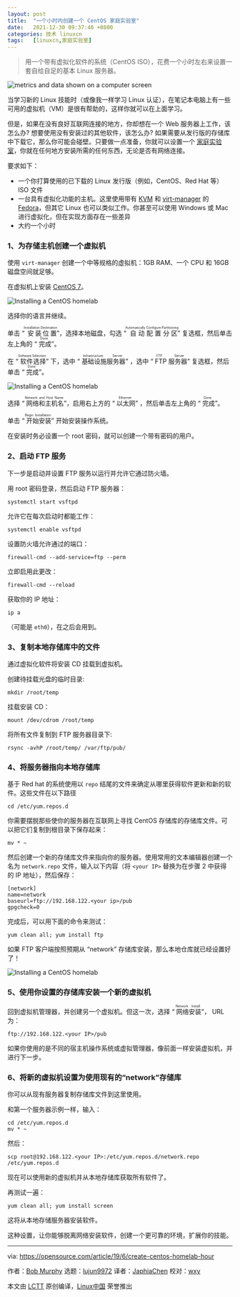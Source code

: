 ```yaml
---
layout: post
title:	"一个小时内创建一个 CentOS 家庭实验室"
date:	2021-12-30 09:37:46 +0800 
categories:	技术 linuxcn 
tags:	[linuxcn,家庭实验室]
---
```




> 
> 用一个带有虚拟化软件的系统（CentOS ISO），花费一个小时左右来设置一套自给自足的基本 Linux 服务器。
> 
> 
> 


![](/Asserts/Images/album/202112/30/093738krqqc3c5mc35lu36.jpg "metrics and data shown on a computer screen")


当学习新的 Linux 技能时（或像我一样学习 Linux 认证），在笔记本电脑上有一些可用的虚拟机（VM）是很有帮助的，这样你就可以在上面学习。


但是，如果在没有良好互联网连接的地方，你却想在一个 Web 服务器上工作，该怎么办? 想要使用没有安装过的其他软件，该怎么办? 如果需要从发行版的存储库中下载它，那么你可能会碰壁。只要做一点准备，你就可以设置一个 [家庭实验室](https://opensource.com/article/19/3/home-lab)，你就在任何地方安装所需的任何东西，无论是否有网络连接。


要求如下：


* 一个你打算使用的已下载的 Linux 发行版（例如，CentOS、Red Hat 等）ISO 文件
* 一台具有虚拟化功能的主机。这里使用带有 [KVM](https://en.wikipedia.org/wiki/Kernel-based_Virtual_Machine) 和 [virt-manager](https://virt-manager.org/) 的 [Fedora](https://getfedora.org/)，但其它 Linux 也可以类似工作。你甚至可以使用 Windows 或 Mac 进行虚拟化，但在实现方面存在一些差异
* 大约一个小时


### 1、为存储主机创建一个虚拟机


使用 `virt-manager` 创建一个中等规格的虚拟机：1GB RAM、一个 CPU 和 16GB 磁盘空间就足够。


在虚拟机上安装 [CentOS 7](https://www.centos.org/download/)。


![Installing a CentOS homelab](/Asserts/Images/album/202112/30/093749xz3sahijwwgxojw4.png "Installing a CentOS homelab")


选择你的语言并继续。


单击 “<ruby> 安装位置 <rt>  Installation Destination </rt></ruby>”，选择本地磁盘，勾选 “<ruby> 自动配置分区 <rt>  Automatically Configure Partitioning </rt></ruby>” 复选框，然后单击左上角的 “<ruby> 完成 <rt>  Done </rt></ruby>”。


在 “<ruby> 软件选择 <rt>  Software Selection </rt></ruby>” 下，选中 “<ruby> 基础设施服务器 <rt>  Infrastructure Server </rt></ruby>” ，选中 “<ruby> FTP 服务器 <rt>  FTP Server </rt></ruby>” 复选框，然后单击 “<ruby> 完成 <rt>  Done </rt></ruby>”。


![Installing a CentOS homelab](/Asserts/Images/album/202112/30/093749f6r777pgrekz9yy1.png "Installing a CentOS homelab")


选择 “<ruby> 网络和主机名 <rt>  Network and Host Name </rt></ruby>”，启用右上方的 “<ruby> 以太网 <rt>  Ethernet </rt></ruby>” ，然后单击左上角的 “<ruby> 完成 <rt>  Done </rt></ruby>”。


单击 “<ruby> 开始安装 <rt>  Begin Installation </rt></ruby>” 开始安装操作系统。


在安装时务必设置一个 root 密码，就可以创建一个带有密码的用户。


### 2、启动 FTP 服务


下一步是启动并设置 FTP 服务以运行并允许它通过防火墙。


用 root 密码登录，然后启动 FTP 服务器：



```
systemctl start vsftpd

```

允许它在每次启动时都能工作：



```
systemctl enable vsftpd

```

设置防火墙允许通过的端口：



```
firewall-cmd --add-service=ftp --perm

```

立即启用此更改：



```
firewall-cmd --reload

```

获取你的 IP 地址：



```
ip a

```

（可能是 `eth0`），在之后会用到。


### 3、复制本地存储库中的文件


通过虚拟化软件将安装 CD 挂载到虚拟机。


创建待挂载光盘的临时目录:



```
mkdir /root/temp

```

挂载安装 CD：



```
mount /dev/cdrom /root/temp

```

将所有文件复制到 FTP 服务器目录下:



```
rsync -avhP /root/temp/ /var/ftp/pub/

```

### 4、将服务器指向本地存储库


基于 Red hat 的系统使用以 `repo` 结尾的文件来确定从哪里获得软件更新和新的软件。这些文件在以下路径



```
cd /etc/yum.repos.d

```

你需要摆脱那些使你的服务器在互联网上寻找 CentOS 存储库的存储库文件。可以把它们复制到根目录下保存起来：



```
mv * ~

```

然后创建一个新的存储库文件来指向你的服务器。使用常用的文本编辑器创建一个名为 `network.repo` 文件，输入以下内容（将 `<your IP>` 替换为在步骤 2 中获得的 IP 地址），然后保存：



```
[network]
name=network
baseurl=ftp://192.168.122.<your ip>/pub
gpgcheck=0

```

完成后，可以用下面的命令来测试：



```
yum clean all; yum install ftp

```

如果 FTP 客户端按照预期从 “network” 存储库安装，那么本地仓库就已经设置好了！


![Installing a CentOS homelab](/Asserts/Images/album/202112/30/093749oin3xj5nkjtq5qrk.png "Installing a CentOS homelab")


### 5、使用你设置的存储库安装一个新的虚拟机


回到虚拟机管理器，并创建另一个虚拟机。但这一次，选择 “<ruby> 网络安装 <rt>  Network Install </rt></ruby>”， URL 为：



```
ftp://192.168.122.<your IP>/pub

```

如果你使用的是不同的宿主机操作系统或虚拟管理器，像前面一样安装虚拟机，并进行下一步。


### 6、将新的虚拟机设置为使用现有的“network”存储库


你可以从现有服务器复制存储库文件到这里使用。


和第一个服务器示例一样，输入：



```
cd /etc/yum.repos.d
mv * ~

```

然后：



```
scp root@192.168.122.<your IP>:/etc/yum.repos.d/network.repo /etc/yum.repos.d

```

现在可以使用新的虚拟机并从本地存储库获取所有软件了。


再测试一遍：



```
yum clean all; yum install screen

```

这将从本地存储服务器安装软件。


这种设置，让你能够脱离网络安装软件，创建一个更可靠的环境，扩展你的技能。




---


via: <https://opensource.com/article/19/6/create-centos-homelab-hour>


作者：[Bob Murphy](https://opensource.com/users/murph) 选题：[lujun9972](https://github.com/lujun9972) 译者：[JaphiaChen](https://github.com/JaphiaChen) 校对：[wxy](https://github.com/wxy)


本文由 [LCTT](https://github.com/LCTT/TranslateProject) 原创编译，[Linux中国](https://linux.cn/) 荣誉推出
